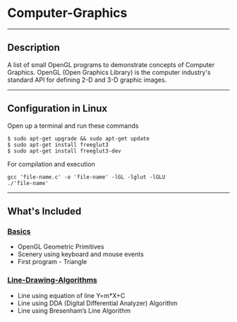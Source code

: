 # Computer-Graphics

---

## Description

A list of small OpenGL programs to demonstrate concepts of Computer Graphics. OpenGL (Open Graphics Library) is the computer industry's standard API for defining 2-D and 3-D graphic images. 

---

## Configuration in Linux

Open up a terminal and run these commands

```
$ sudo apt-get upgrade && sudo apt-get update
$ sudo apt-get install freeglut3
$ sudo apt-get install freeglut3-dev

```
For compilation and execution
```
gcc 'file-name.c' -o 'file-name' -lGL -lglut -lGLU
./'file-name'

```
---

## What's Included

### [Basics](/Basics)

- OpenGL Geometric Primitives
- Scenery using keyboard and mouse events
- First program - Triangle 

### [Line-Drawing-Algorithms](/)

- Line using equation of line Y=m*X+C
- Line using DDA (Digital Differential Analyzer) Algorithm
- Line using Bresenham’s Line Algorithm 

